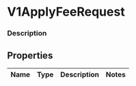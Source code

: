 
# V1ApplyFeeRequest

### Description



## Properties
Name | Type | Description | Notes
------------ | ------------- | ------------- | -------------



